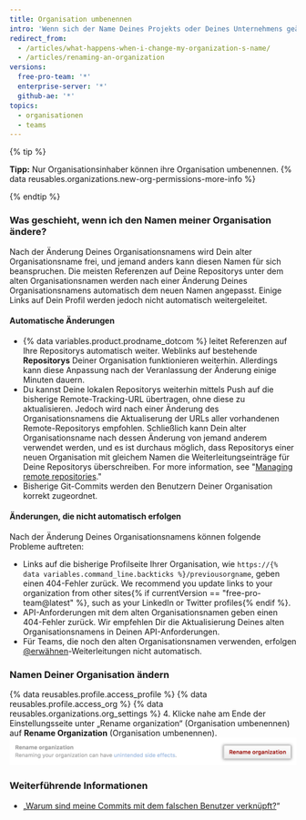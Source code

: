 ```yaml
---
title: Organisation umbenennen
intro: 'Wenn sich der Name Deines Projekts oder Deines Unternehmens geändert hat, kannst Du den Namen Deiner Organisation entsprechend anpassen.'
redirect_from:
  - /articles/what-happens-when-i-change-my-organization-s-name/
  - /articles/renaming-an-organization
versions:
  free-pro-team: '*'
  enterprise-server: '*'
  github-ae: '*'
topics:
  - organisationen
  - teams
---
```


{% tip %}

**Tipp:** Nur Organisationsinhaber können ihre Organisation umbenennen. {% data reusables.organizations.new-org-permissions-more-info %}

{% endtip %}

### Was geschieht, wenn ich den Namen meiner Organisation ändere?

Nach der Änderung Deines Organisationsnamens wird Dein alter Organisationsname frei, und jemand anders kann diesen Namen für sich beanspruchen. Die meisten Referenzen auf Deine Repositorys unter dem alten Organisationsnamen werden nach einer Änderung Deines Organisationsnamens automatisch dem neuen Namen angepasst. Einige Links auf Dein Profil werden jedoch nicht automatisch weitergeleitet.

#### Automatische Änderungen

- {% data variables.product.prodname_dotcom %} leitet Referenzen auf Ihre Repositorys automatisch weiter.  Weblinks auf bestehende **Repositorys** Deiner Organisation funktionieren weiterhin. Allerdings kann diese Anpassung nach der Veranlassung der Änderung einige Minuten dauern.
- Du kannst Deine lokalen Repositorys weiterhin mittels Push auf die bisherige Remote-Tracking-URL übertragen, ohne diese zu aktualisieren. Jedoch wird nach einer Änderung des Organisationsnamens die Aktualiserung der URLs aller vorhandenen Remote-Repositorys empfohlen. Schließlich kann Dein alter Organisationsname nach dessen Änderung von jemand anderem verwendet werden, und es ist durchaus möglich, dass Repositorys einer neuen Organisation mit gleichem Namen die Weiterleitungseinträge für Deine Repositorys überschreiben. For more information, see "[Managing remote repositories](/github/getting-started-with-github/managing-remote-repositories)."
- Bisherige Git-Commits werden den Benutzern Deiner Organisation korrekt zugeordnet.

#### Änderungen, die nicht automatisch erfolgen

Nach der Änderung Deines Organisationsnamens können folgende Probleme auftreten:
- Links auf die bisherige Profilseite Ihrer Organisation, wie `https://{% data variables.command_line.backticks %}/previousorgname`, geben einen 404-Fehler zurück. We recommend you update links to your organization from other sites{% if currentVersion == "free-pro-team@latest" %}, such as your LinkedIn or Twitter profiles{% endif %}.
- API-Anforderungen mit dem alten Organisationsnamen geben einen 404-Fehler zurück. Wir empfehlen Dir die Aktualisierung Deines alten Organisationsnamens in Deinen API-Anforderungen.
- Für Teams, die noch den alten Organisationsnamen verwenden, erfolgen [@erwähnen](/articles/basic-writing-and-formatting-syntax/#mentioning-people-and-teams)-Weiterleitungen nicht automatisch.

### Namen Deiner Organisation ändern

{% data reusables.profile.access_profile %}
{% data reusables.profile.access_org %}
{% data reusables.organizations.org_settings %}
4. Klicke nahe am Ende der Einstellungsseite unter „Rename organization“ (Organisation umbenennen) auf **Rename Organization** (Organisation umbenennen). ![Schaltfläche „Rename Organization“ (Organisation umbenennen)](/assets/images/help/settings/settings-rename-organization.png)

### Weiterführende Informationen

* „[Warum sind meine Commits mit dem falschen Benutzer verknüpft?](/articles/why-are-my-commits-linked-to-the-wrong-user)“
